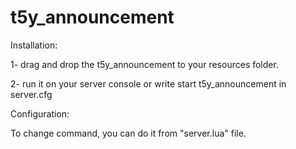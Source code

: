 # t5y_announcement

Installation:

1- drag and drop the t5y_announcement to your resources folder.

2- run it on your server console or write start t5y_announcement in server.cfg

Configuration:

To change command, you can do it from "server.lua" file.
